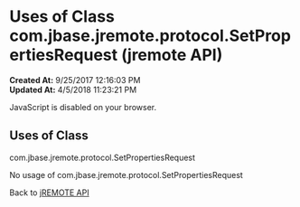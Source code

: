 # Uses of Class com.jbase.jremote.protocol.SetPropertiesRequest (jremote API)

**Created At:** 9/25/2017 12:16:03 PM  
**Updated At:** 4/5/2018 11:23:21 PM  

<!--<br>    try {<br>        if (location.href.indexOf('is-external=true') == -1) {<br>            parent.document.title="Uses of Class com.jbase.jremote.protocol.SetPropertiesRequest (jremote   API)";<br>        }<br>    }<br>    catch(err) {<br>    }<br>//-->
JavaScript is disabled on your browser.



<!--<br>  allClassesLink = document.getElementById("allclasses\_navbar\_top");<br>  if(window==top) {<br>    allClassesLink.style.display = "block";<br>  }<br>  else {<br>    allClassesLink.style.display = "none";<br>  }<br>  //-->

## Uses of Class
com.jbase.jremote.protocol.SetPropertiesRequest

No usage of com.jbase.jremote.protocol.SetPropertiesRequest

Back to [jREMOTE API](com_jbase_jremote_package-summary)
